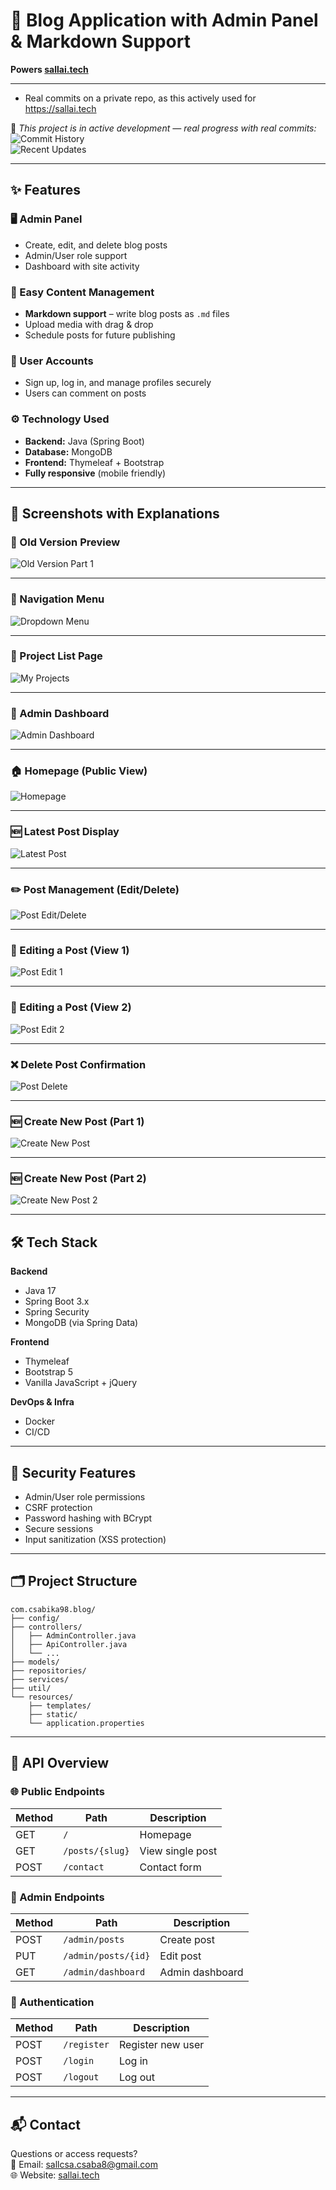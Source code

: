 # 📝 Blog Application with Admin Panel & Markdown Support  
**Powers [sallai.tech](https://sallai.tech)**  

---
* Real commits on a private repo, as this actively used for https://sallai.tech

🚧 _This project is in active development — real progress with real commits:_  
![Commit History](https://github.com/user-attachments/assets/e0d8a643-e677-41e9-aecf-385d3606bb00)  
![Recent Updates](https://github.com/user-attachments/assets/a50c62f3-8ec4-4cce-bfb4-abda525cdaed)

---

## ✨ Features  

### 🖥️ Admin Panel  
- Create, edit, and delete blog posts  
- Admin/User role support  
- Dashboard with site activity  

### 📝 Easy Content Management  
- **Markdown support** – write blog posts as `.md` files  
- Upload media with drag & drop  
- Schedule posts for future publishing  

### 👥 User Accounts  
- Sign up, log in, and manage profiles securely  
- Users can comment on posts  

### ⚙️ Technology Used  
- **Backend:** Java (Spring Boot)  
- **Database:** MongoDB  
- **Frontend:** Thymeleaf + Bootstrap  
- **Fully responsive** (mobile friendly)  

---

## 📸 Screenshots with Explanations  

### 🧪 Old Version Preview  
![Old Version Part 1](https://github.com/user-attachments/assets/e60d5c9a-6578-4286-97db-987c4fcdda41)

---

### 📂 Navigation Menu  
![Dropdown Menu](https://github.com/user-attachments/assets/0ad7579e-56be-437b-bafd-c88fe86700ec)

---

### 📑 Project List Page  
![My Projects](https://github.com/user-attachments/assets/49790d72-9201-4a30-8b32-ae2d64cc4f8b)

---

### 🧭 Admin Dashboard  
![Admin Dashboard](https://github.com/user-attachments/assets/7d2fa5b7-54bb-4fb7-b34a-2799611b66bb)

---

### 🏠 Homepage (Public View)  
![Homepage](https://github.com/user-attachments/assets/bedc5ca4-0122-4b10-8d7f-58256cf90e09)

---

### 🆕 Latest Post Display  
![Latest Post](https://github.com/user-attachments/assets/8d000329-4304-423d-bae6-f4cbf561d528)

---

### ✏️ Post Management (Edit/Delete)  
![Post Edit/Delete](https://github.com/user-attachments/assets/b3147073-5dbe-4648-b4ad-8b1d2e2abec2)

---

### 📝 Editing a Post (View 1)  
![Post Edit 1](https://github.com/user-attachments/assets/56d1d070-a489-4698-bf31-4dcfbf71a333)

---

### 📝 Editing a Post (View 2)  
![Post Edit 2](https://github.com/user-attachments/assets/11419596-8d0d-49ef-82e6-c7fc3d1cfd76)

---

### ❌ Delete Post Confirmation  
![Post Delete](https://github.com/user-attachments/assets/c29016f4-5bbd-4de2-8f00-4e8924556b9f)

---

### 🆕 Create New Post (Part 1)  
![Create New Post](screenshots/5.png)

---

### 🆕 Create New Post (Part 2)  
![Create New Post 2](screenshots/6.png)

---

## 🛠️ Tech Stack  

**Backend**  
- Java 17  
- Spring Boot 3.x  
- Spring Security  
- MongoDB (via Spring Data)  

**Frontend**  
- Thymeleaf  
- Bootstrap 5  
- Vanilla JavaScript + jQuery  

**DevOps & Infra**  
- Docker  
- CI/CD  

---

## 🔐 Security Features  

- Admin/User role permissions  
- CSRF protection  
- Password hashing with BCrypt  
- Secure sessions  
- Input sanitization (XSS protection)  

---

## 🗂️ Project Structure  

```
com.csabika98.blog/
├── config/
├── controllers/
│   ├── AdminController.java
│   ├── ApiController.java
│   └── ...
├── models/ 
├── repositories/ 
├── services/
├── util/ 
└── resources/
    ├── templates/ 
    ├── static/
    └── application.properties
```

---

## 📡 API Overview  

### 🌐 Public Endpoints  
| Method | Path            | Description         |
|--------|-----------------|---------------------|
| GET    | `/`             | Homepage            |
| GET    | `/posts/{slug}` | View single post    |
| POST   | `/contact`      | Contact form        |

### 🔐 Admin Endpoints  
| Method | Path                 | Description         |
|--------|----------------------|---------------------|
| POST   | `/admin/posts`       | Create post         |
| PUT    | `/admin/posts/{id}`  | Edit post           |
| GET    | `/admin/dashboard`   | Admin dashboard     |

### 👤 Authentication  
| Method | Path        | Description         |
|--------|-------------|---------------------|
| POST   | `/register` | Register new user   |
| POST   | `/login`    | Log in              |
| POST   | `/logout`   | Log out             |

---

## 📬 Contact  

Questions or access requests?  
📧 Email: [sallcsa.csaba8@gmail.com](mailto:sallcsa.csaba8@gmail.com)  
🌐 Website: [sallai.tech](https://sallai.tech)
